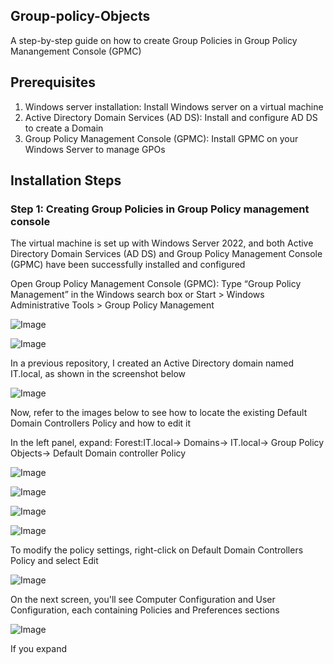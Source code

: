 ## Group-policy-Objects

A step-by-step guide on how to create Group Policies in Group Policy Manangement Console (GPMC)

## Prerequisites

1. Windows server installation: Install Windows server on a virtual machine
2. Active Directory Domain Services (AD DS): Install and configure AD DS to create a Domain
3. Group Policy Management Console (GPMC): Install GPMC on your Windows Server to manage GPOs

## Installation Steps

### Step 1: Creating Group Policies in Group Policy management console

The virtual machine is set up with Windows Server 2022, and both Active Directory Domain Services (AD DS) and Group Policy Management Console (GPMC) have been successfully installed and configured

Open Group Policy Management Console (GPMC):
Type “Group Policy Management” in the Windows search box or
Start > Windows Administrative Tools > Group Policy Management

![Image](https://github.com/user-attachments/assets/d5b6d7b4-bfcf-486e-b899-d72a47591e48)

![Image](https://github.com/user-attachments/assets/ea49c7a0-c109-4e04-a44c-1babfcb56243)

In a previous repository, I created an Active Directory domain named IT.local, as shown in the screenshot below

![Image](https://github.com/user-attachments/assets/558941b9-d27e-421a-9a2b-fa6cf73fc2a4)

Now, refer to the images below to see how to locate the existing Default Domain Controllers Policy and how to edit it

In the left panel, expand:
Forest:IT.local-> Domains-> IT.local-> Group Policy Objects-> Default Domain controller Policy

![Image](https://github.com/user-attachments/assets/62176a9d-f3db-4720-a94e-d85d2eac4b89)

![Image](https://github.com/user-attachments/assets/911bb002-45f4-4634-b68d-fa52cbb2e45d)

![Image](https://github.com/user-attachments/assets/d3743c79-4c57-46c1-82e7-d4808d1ebaaf)

![Image](https://github.com/user-attachments/assets/62990551-2b36-4e60-8981-db606e9c540f)

To modify the policy settings, right-click on Default Domain Controllers Policy and select Edit

![Image](https://github.com/user-attachments/assets/fad507fe-92b3-4365-982c-543bf8d1c433)

On the next screen, you'll see Computer Configuration and User Configuration, each containing Policies and Preferences sections

![Image](https://github.com/user-attachments/assets/835f98c3-d4ac-4390-a576-7a8980009c63)

If you expand
